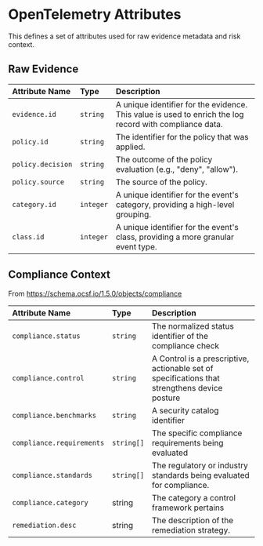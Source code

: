 # OpenTelemetry Attributes

This defines a set of attributes used for raw evidence metadata and risk context.

## Raw Evidence

| Attribute Name    | Type      | Description                                                                                             |
|:------------------|:----------|:--------------------------------------------------------------------------------------------------------|
| `evidence.id`     | `string`  | A unique identifier for the evidence. This value is used to enrich the log record with compliance data. |
| `policy.id`       | `string`  | The identifier for the policy that was applied.                                                         |
| `policy.decision` | `string`  | The outcome of the policy evaluation (e.g., "deny", "allow").                                           |
| `policy.source`   | `string`  | The source of the policy.                                                                               |
| `category.id`     | `integer` | A unique identifier for the event's category, providing a high-level grouping.                          |
| `class.id`        | `integer` | A unique identifier for the event's class, providing a more granular event type.                        |


## Compliance Context

From https://schema.ocsf.io/1.5.0/objects/compliance

| Attribute Name            | Type       | Description                                                                                   |
|:--------------------------|:-----------|:----------------------------------------------------------------------------------------------|
| `compliance.status`       | `string`   | The normalized status identifier of the compliance check                                      |
| `compliance.control`      | `string`   | A Control is a prescriptive, actionable set of specifications that strengthens device posture |
| `compliance.benchmarks`   | `string`   | A security catalog identifier                                                                 |
| `compliance.requirements` | `string[]` | The specific compliance requirements being evaluated                                          |
| `compliance.standards`    | `string[]` | The regulatory or industry standards being evaluated for compliance.                          |
| `compliance.category`     | string     | The category a control framework pertains                                                     |
| `remediation.desc`        | string     | The description of the remediation strategy.                                                  |

